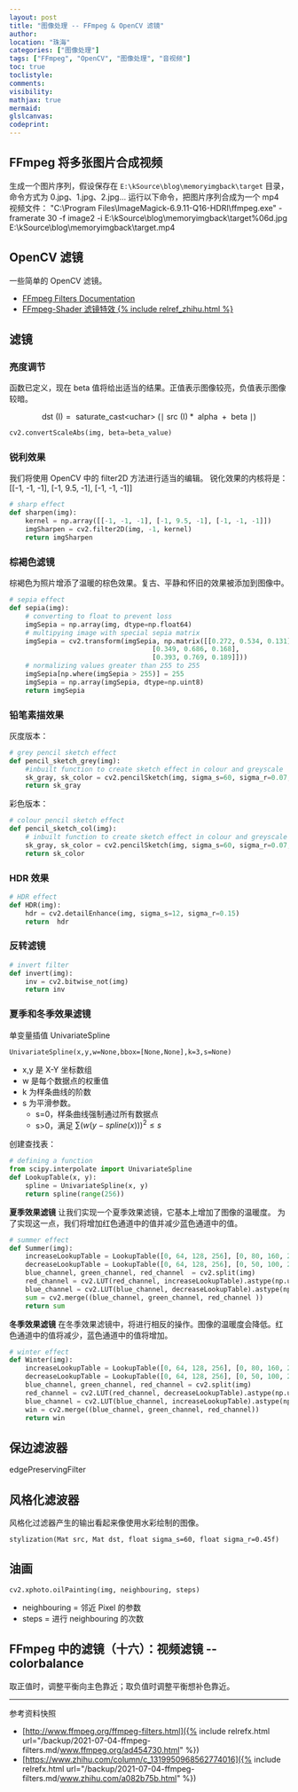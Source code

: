 ```yaml
---
layout: post
title: "图像处理 -- FFmpeg & OpenCV 滤镜"
author:
location: "珠海"
categories: ["图像处理"]
tags: ["FFmpeg", "OpenCV", "图像处理", "音视频"]
toc: true
toclistyle:
comments:
visibility:
mathjax: true
mermaid:
glslcanvas:
codeprint:
---
```



## FFmpeg 将多张图片合成视频

生成一个图片序列，假设保存在 `E:\kSource\blog\memoryimgback\target` 目录，
命令方式为 0.jpg、1.jpg、2.jpg...
运行以下命令，把图片序列合成为一个 mp4 视频文件：
"C:\Program Files\ImageMagick-6.9.11-Q16-HDRI\ffmpeg.exe" -framerate 30 -f image2 -i E:\kSource\blog\memoryimgback\target\%06d.jpg E:\kSource\blog\memoryimgback\target.mp4


## OpenCV 滤镜

一些简单的 OpenCV 滤镜。

* [FFmpeg Filters Documentation](http://www.ffmpeg.org/ffmpeg-filters.html)
* [FFmpeg-Shader 滤镜特效 {% include relref_zhihu.html %}](https://www.zhihu.com/column/c_1319950968562774016)


## 滤镜


### 亮度调节

函数已定义，现在 beta 值将给出适当的结果。正值表示图像较亮，负值表示图像较暗。

$$
\text { dst }(\mathrm{I}) =
\text { saturate_cast<uchar> }
(\mid
    \text { src }(\mathrm{I}) *
    \text { alpha } +
    \text { beta }
\mid)
$$

```python
cv2.convertScaleAbs(img, beta=beta_value)
```


### 锐利效果

我们将使用 OpenCV 中的 filter2D 方法进行适当的编辑。
锐化效果的内核将是：[[-1, -1, -1], [-1, 9.5, -1], [-1, -1, -1]]

```python
# sharp effect
def sharpen(img):
    kernel = np.array([[-1, -1, -1], [-1, 9.5, -1], [-1, -1, -1]])
    imgSharpen = cv2.filter2D(img, -1, kernel)
    return imgSharpen
```


### 棕褐色滤镜

棕褐色为照片增添了温暖的棕色效果。复古、平静和怀旧的效果被添加到图像中。

```python
# sepia effect
def sepia(img):
    # converting to float to prevent loss
    imgSepia = np.array(img, dtype=np.float64)
    # multipying image with special sepia matrix
    imgSepia = cv2.transform(imgSepia, np.matrix([[0.272, 0.534, 0.131],
                                    [0.349, 0.686, 0.168],
                                    [0.393, 0.769, 0.189]]))
    # normalizing values greater than 255 to 255
    imgSepia[np.where(imgSepia > 255)] = 255
    imgSepia = np.array(imgSepia, dtype=np.uint8)
    return imgSepia
```


### 铅笔素描效果

灰度版本：

```python
# grey pencil sketch effect
def pencil_sketch_grey(img):
    #inbuilt function to create sketch effect in colour and greyscale
    sk_gray, sk_color = cv2.pencilSketch(img, sigma_s=60, sigma_r=0.07, shade_factor=0.1)
    return sk_gray
```

彩色版本：

```python
# colour pencil sketch effect
def pencil_sketch_col(img):
    # inbuilt function to create sketch effect in colour and greyscale
    sk_gray, sk_color = cv2.pencilSketch(img, sigma_s=60, sigma_r=0.07, shade_factor=0.1)
    return sk_color
```


### HDR 效果

```python
# HDR effect
def HDR(img):
    hdr = cv2.detailEnhance(img, sigma_s=12, sigma_r=0.15)
    return  hdr
```


### 反转滤镜

```python
# invert filter
def invert(img):
    inv = cv2.bitwise_not(img)
    return inv
```


### 夏季和冬季效果滤镜

单变量插值 UnivariateSpline
```
UnivariateSpline(x,y,w=None,bbox=[None,None],k=3,s=None)
```

* x,y 是 X-Y 坐标数组
* w 是每个数据点的权重值
* k 为样条曲线的阶数
* s 为平滑参数。
    * s=0，样条曲线强制通过所有数据点
    * s>0，满足 $\sum(w(y-spline(x)))^2 \leq s$

创建查找表：

```python
# defining a function
from scipy.interpolate import UnivariateSpline
def LookupTable(x, y):
    spline = UnivariateSpline(x, y)
    return spline(range(256))
```

**夏季效果滤镜**
让我们实现一个夏季效果滤镜，它基本上增加了图像的温暖度。
为了实现这一点，我们将增加红色通道中的值并减少蓝色通道中的值。

```python
# summer effect
def Summer(img):
    increaseLookupTable = LookupTable([0, 64, 128, 256], [0, 80, 160, 256])
    decreaseLookupTable = LookupTable([0, 64, 128, 256], [0, 50, 100, 256])
    blue_channel, green_channel, red_channel  = cv2.split(img)
    red_channel = cv2.LUT(red_channel, increaseLookupTable).astype(np.uint8)
    blue_channel = cv2.LUT(blue_channel, decreaseLookupTable).astype(np.uint8)
    sum = cv2.merge((blue_channel, green_channel, red_channel ))
    return sum
```

**冬季效果滤镜**
在冬季效果滤镜中，将进行相反的操作。图像的温暖度会降低。红色通道中的值将减少，蓝色通道中的值将增加。

```python
# winter effect
def Winter(img):
    increaseLookupTable = LookupTable([0, 64, 128, 256], [0, 80, 160, 256])
    decreaseLookupTable = LookupTable([0, 64, 128, 256], [0, 50, 100, 256])
    blue_channel, green_channel, red_channel = cv2.split(img)
    red_channel = cv2.LUT(red_channel, decreaseLookupTable).astype(np.uint8)
    blue_channel = cv2.LUT(blue_channel, increaseLookupTable).astype(np.uint8)
    win = cv2.merge((blue_channel, green_channel, red_channel))
    return win
```


## 保边滤波器

edgePreservingFilter


## 风格化滤波器

风格化过滤器产生的输出看起来像使用水彩绘制的图像。

```
stylization(Mat src, Mat dst, float sigma_s=60, float sigma_r=0.45f)
```


## 油画

```
cv2.xphoto.oilPainting(img, neighbouring, steps)
```

* neighbouring = 邻近 Pixel 的参数
* steps = 进行 neighbouring 的次数


## FFmpeg 中的滤镜（十六）：视频滤镜 -- colorbalance

取正值时，调整平衡向主色靠近；取负值时调整平衡想补色靠近。



<hr class='reviewline'/>
<p class='reviewtip'><script type='text/javascript' src='{% include relref.html url="/assets/reviewjs/blogs/2021-07-04-ffmpeg-filters.md.js" %}'></script></p>
<font class='ref_snapshot'>参考资料快照</font>

- [http://www.ffmpeg.org/ffmpeg-filters.html]({% include relrefx.html url="/backup/2021-07-04-ffmpeg-filters.md/www.ffmpeg.org/ad454730.html" %})
- [https://www.zhihu.com/column/c_1319950968562774016]({% include relrefx.html url="/backup/2021-07-04-ffmpeg-filters.md/www.zhihu.com/a082b75b.html" %})
